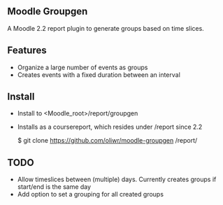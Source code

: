 ## Moodle Groupgen

A Moodle 2.2 report plugin to generate groups based on time slices.

## Features

- Organize a large number of events as groups
- Creates events with a fixed duration between an interval

## Install

- Install to <Moodle_root>/report/groupgen
- Installs as a coursereport, which resides under /report since 2.2

    $ git clone https://github.com/oliwr/moodle-groupgen <moodle>/report/


## TODO
- Allow timeslices between (multiple) days. Currently creates groups if start/end is the same day
- Add option to set a grouping for all created groups


